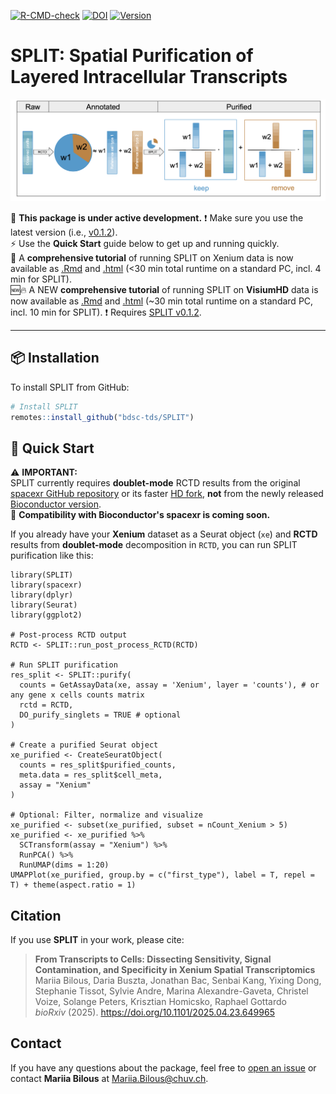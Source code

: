 <!-- badges: start --> 
[![R-CMD-check](https://github.com/BDSC-tds/SPLIT/actions/workflows/R-CMD-check.yaml/badge.svg)](https://github.com/BDSC-tds/SPLIT/actions/workflows/R-CMD-check.yaml) 
[![DOI](https://img.shields.io/badge/DOI%3A-10.1101%2F2025.04.23.649965-brightgreen)](https://doi.org/10.1101/2025.04.23.649965)
[![Version](https://img.shields.io/badge/version-0.1.0-blue)](https://github.com/bdsc-tds/SPLIT/releases/tag/v0.1.0)
<!-- badges: end -->

# SPLIT: Spatial Purification of Layered Intracellular Transcripts

![](vignettes/plots/SPLIT_schema.png)

🚧 **This package is under active development.** ❗ Make sure you use the latest version (i.e., [v0.1.2](https://github.com/bdsc-tds/SPLIT/releases/tag/v0.1.2)). \
⚡ Use the **Quick Start** guide below to get up and running quickly.\
📖 A **comprehensive tutorial** of running SPLIT on Xenium data is now available as [.Rmd](https://github.com/bdsc-tds/SPLIT/blob/main/vignettes/Run_RCTD_and_SPLIT_on_Xenium.Rmd) and [.html](https://github.com/bdsc-tds/SPLIT/blob/main/doc/Run_RCTD_and_SPLIT_on_Xenium.html) (<30 min total runtime on a standard PC, incl. 4 min for SPLIT).\
🆕🔥 A NEW **comprehensive tutorial** of running SPLIT on **VisiumHD** data is now available as [.Rmd](https://github.com/bdsc-tds/SPLIT/blob/main/vignettes/Run_RCTD_and_SPLIT_on_VisiumHD.Rmd) and [.html](https://github.com/bdsc-tds/SPLIT/blob/main/doc/Run_RCTD_and_SPLIT_on_VisiumHD.html) (~30 min total runtime on a standard PC, incl. 10 min for SPLIT). ❗ Requires [SPLIT v0.1.2](https://github.com/bdsc-tds/SPLIT/releases/tag/v0.1.2).

------------------------------------------------------------------------

## 📦 Installation

To install SPLIT from GitHub:

``` r
# Install SPLIT
remotes::install_github("bdsc-tds/SPLIT")
```

## 🚀 Quick Start

⚠️ **IMPORTANT:**\
SPLIT currently requires **doublet-mode** RCTD results from the original [spacexr GitHub repository](https://github.com/dmcable/spacexr) or its faster [HD fork](https://github.com/jpromeror/spacexr/tree/HD), **not** from the newly released [Bioconductor version](https://www.bioconductor.org/packages/release/bioc/html/spacexr.html).\
🚧 **Compatibility with Bioconductor's spacexr is coming soon.**

If you already have your **Xenium** dataset as a Seurat object (`xe`) and **RCTD** results from **doublet-mode** decomposition in `RCTD`, you can run SPLIT purification like this:

```{r}
library(SPLIT)
library(spacexr)
library(dplyr)
library(Seurat)
library(ggplot2)

# Post-process RCTD output
RCTD <- SPLIT::run_post_process_RCTD(RCTD)

# Run SPLIT purification
res_split <- SPLIT::purify(
  counts = GetAssayData(xe, assay = 'Xenium', layer = 'counts'), # or any gene x cells counts matrix
  rctd = RCTD,
  DO_purify_singlets = TRUE # optional
)

# Create a purified Seurat object
xe_purified <- CreateSeuratObject(
  counts = res_split$purified_counts,
  meta.data = res_split$cell_meta,
  assay = "Xenium"
)

# Optional: Filter, normalize and visualize
xe_purified <- subset(xe_purified, subset = nCount_Xenium > 5)
xe_purified <- xe_purified %>%
  SCTransform(assay = "Xenium") %>%
  RunPCA() %>%
  RunUMAP(dims = 1:20)
UMAPPlot(xe_purified, group.by = c("first_type"), label = T, repel = T) + theme(aspect.ratio = 1)
```

## Citation

If you use **SPLIT** in your work, please cite:

> **From Transcripts to Cells: Dissecting Sensitivity, Signal Contamination, and Specificity in Xenium Spatial Transcriptomics**\
> Mariia Bilous, Daria Buszta, Jonathan Bac, Senbai Kang, Yixing Dong, Stephanie Tissot, Sylvie Andre, Marina Alexandre-Gaveta, Christel Voize, Solange Peters, Krisztian Homicsko, Raphael Gottardo\
> *bioRxiv* (2025). <https://doi.org/10.1101/2025.04.23.649965>

## Contact

If you have any questions about the package, feel free to [open an issue](https://github.com/bdsc-tds/SPLIT/issues) or contact **Mariia Bilous** at [Mariia.Bilous\@chuv.ch](mailto:Mariia.Bilous@chuv.ch).
